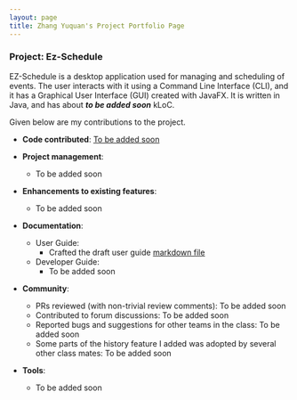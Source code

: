 ```yaml
---
layout: page
title: Zhang Yuquan's Project Portfolio Page
---
```


### Project: Ez-Schedule

EZ-Schedule is a desktop application used for managing and scheduling of events. The user interacts with it using a
Command Line Interface (CLI), and it has a Graphical User Interface (GUI) created with JavaFX. It is written in Java,
and has about ***to be added soon*** kLoC.

Given below are my contributions to the project.

* **Code contributed**: [To be added soon](https://github.com/AY2223S2-CS2103-W17-3/tp)


* **Project management**:
  * To be added soon


* **Enhancements to existing features**:
  * To be added soon


* **Documentation**:
  * User Guide:
    * Crafted the draft user
      guide [markdown file](https://github.com/AY2223S2-CS2103-W17-3/tp/pull/27/commits/5b329d62e2dbc73966ab2a4e59998c8d0657c246)
  * Developer Guide:
    * To be added soon


* **Community**:
  * PRs reviewed (with non-trivial review comments): To be added soon
  * Contributed to forum discussions: To be added soon
  * Reported bugs and suggestions for other teams in the class: To be added soon
  * Some parts of the history feature I added was adopted by several other class mates: To be added soon


* **Tools**:
  * To be added soon
